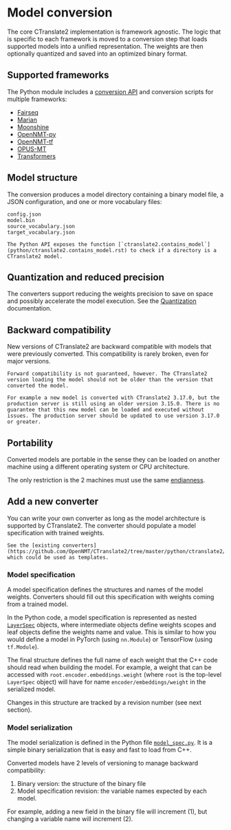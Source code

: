 # Model conversion

The core CTranslate2 implementation is framework agnostic. The logic that is specific to each framework is moved to a conversion step that loads supported models into a unified representation. The weights are then optionally quantized and saved into an optimized binary format.

## Supported frameworks

The Python module includes a [conversion API](python/ctranslate2.converters.rst) and conversion scripts for multiple frameworks:

* [Fairseq](guides/fairseq.md)
* [Marian](guides/marian.md)
* [Moonshine](guides/moonshine.md)
* [OpenNMT-py](guides/opennmt_py.md)
* [OpenNMT-tf](guides/opennmt_tf.md)
* [OPUS-MT](guides/opus_mt.md)
* [Transformers](guides/transformers.md)

## Model structure

The conversion produces a model directory containing a binary model file, a JSON configuration, and one or more vocabulary files:

```text
config.json
model.bin
source_vocabulary.json
target_vocabulary.json
```

```{tip}
The Python API exposes the function [`ctranslate2.contains_model`](python/ctranslate2.contains_model.rst) to check if a directory is a CTranslate2 model.
```

## Quantization and reduced precision

The converters support reducing the weights precision to save on space and possibly accelerate the model execution. See the [Quantization](quantization.md) documentation.

## Backward compatibility

New versions of CTranslate2 are backward compatible with models that were previously converted. This compatibility is rarely broken, even for major versions.

```{attention}
Forward compatibility is not guaranteed, however. The CTranslate2 version loading the model should not be older than the version that converted the model.

For example a new model is converted with CTranslate2 3.17.0, but the production server is still using an older version 3.15.0. There is no guarantee that this new model can be loaded and executed without issues. The production server should be updated to use version 3.17.0 or greater.
```

## Portability

Converted models are portable in the sense they can be loaded on another machine using a different operating system or CPU architecture.

The only restriction is the 2 machines must use the same [endianness](https://en.wikipedia.org/wiki/Endianness).

## Add a new converter

You can write your own converter as long as the model architecture is supported by CTranslate2. The converter should populate a model specification with trained weights.

```{tip}
See the [existing converters](https://github.com/OpenNMT/CTranslate2/tree/master/python/ctranslate2/converters) which could be used as templates.
```

### Model specification

A model specification defines the structures and names of the model weights. Converters should fill out this specification with weights coming from a trained model.

In the Python code, a model specification is represented as nested [`LayerSpec`](python/ctranslate2.specs.LayerSpec.rst) objects, where intermediate objects define weights scopes and leaf objects define the weights name and value. This is similar to how you would define a model in PyTorch (using `nn.Module`) or TensorFlow (using `tf.Module`).

The final structure defines the full name of each weight that the C++ code should read when building the model. For example, a weight that can be accessed with `root.encoder.embeddings.weight` (where `root` is the top-level `LayerSpec` object) will have for name `encoder/embeddings/weight` in the serialized model.

Changes in this structure are tracked by a revision number (see next section).

### Model serialization

The model serialization is defined in the Python file [`model_spec.py`](https://github.com/OpenNMT/CTranslate2/blob/master/python/ctranslate2/specs/model_spec.py). It is a simple binary serialization that is easy and fast to load from C++.

Converted models have 2 levels of versioning to manage backward compatibility:

1. Binary version: the structure of the binary file
2. Model specification revision: the variable names expected by each model.

For example, adding a new field in the binary file will increment (1), but changing a variable name will increment (2).
